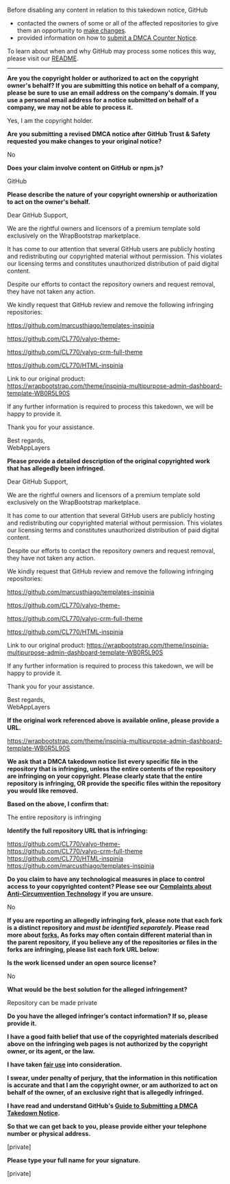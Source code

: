 Before disabling any content in relation to this takedown notice, GitHub
- contacted the owners of some or all of the affected repositories to give them an opportunity to [make changes](https://docs.github.com/en/github/site-policy/dmca-takedown-policy#a-how-does-this-actually-work).
- provided information on how to [submit a DMCA Counter Notice](https://docs.github.com/en/articles/guide-to-submitting-a-dmca-counter-notice).

To learn about when and why GitHub may process some notices this way, please visit our [README](https://github.com/github/dmca/blob/master/README.md#anatomy-of-a-takedown-notice).

---

**Are you the copyright holder or authorized to act on the copyright owner's behalf? If you are submitting this notice on behalf of a company, please be sure to use an email address on the company's domain. If you use a personal email address for a notice submitted on behalf of a company, we may not be able to process it.**

Yes, I am the copyright holder.

**Are you submitting a revised DMCA notice after GitHub Trust & Safety requested you make changes to your original notice?**

No

**Does your claim involve content on GitHub or npm.js?**

GitHub

**Please describe the nature of your copyright ownership or authorization to act on the owner's behalf.**

Dear GitHub Support,

We are the rightful owners and licensors of a premium template sold exclusively on the WrapBootstrap marketplace.

It has come to our attention that several GitHub users are publicly hosting and redistributing our copyrighted material without permission. This violates our licensing terms and constitutes unauthorized distribution of paid digital content.

Despite our efforts to contact the repository owners and request removal, they have not taken any action.

We kindly request that GitHub review and remove the following infringing repositories:

https://github.com/marcusthiago/templates-inspinia

https://github.com/CL770/valyo-theme-

https://github.com/CL770/valyo-crm-full-theme

https://github.com/CL770/HTML-inspinia

Link to our original product:  
https://wrapbootstrap.com/theme/inspinia-multipurpose-admin-dashboard-template-WB0R5L90S

If any further information is required to process this takedown, we will be happy to provide it.

Thank you for your assistance.

Best regards,  
WebAppLayers

**Please provide a detailed description of the original copyrighted work that has allegedly been infringed.**

Dear GitHub Support,

We are the rightful owners and licensors of a premium template sold exclusively on the WrapBootstrap marketplace.

It has come to our attention that several GitHub users are publicly hosting and redistributing our copyrighted material without permission. This violates our licensing terms and constitutes unauthorized distribution of paid digital content.

Despite our efforts to contact the repository owners and request removal, they have not taken any action.

We kindly request that GitHub review and remove the following infringing repositories:

https://github.com/marcusthiago/templates-inspinia

https://github.com/CL770/valyo-theme-

https://github.com/CL770/valyo-crm-full-theme

https://github.com/CL770/HTML-inspinia

Link to our original product:
https://wrapbootstrap.com/theme/inspinia-multipurpose-admin-dashboard-template-WB0R5L90S

If any further information is required to process this takedown, we will be happy to provide it.

Thank you for your assistance.

Best regards,  
WebAppLayers

**If the original work referenced above is available online, please provide a URL.**

https://wrapbootstrap.com/theme/inspinia-multipurpose-admin-dashboard-template-WB0R5L90S

**We ask that a DMCA takedown notice list every specific file in the repository that is infringing, unless the entire contents of the repository are infringing on your copyright. Please clearly state that the entire repository is infringing, OR provide the specific files within the repository you would like removed.**

**Based on the above, I confirm that:**

The entire repository is infringing

**Identify the full repository URL that is infringing:**

https://github.com/CL770/valyo-theme-  
https://github.com/CL770/valyo-crm-full-theme  
https://github.com/CL770/HTML-inspinia  
https://github.com/marcusthiago/templates-inspinia

**Do you claim to have any technological measures in place to control access to your copyrighted content? Please see our <a href="https://docs.github.com/articles/guide-to-submitting-a-dmca-takedown-notice#complaints-about-anti-circumvention-technology">Complaints about Anti-Circumvention Technology</a> if you are unsure.**

No

**If you are reporting an allegedly infringing fork, please note that each fork is a distinct repository and <i>must be identified separately</i>. Please read more about <a href="https://docs.github.com/articles/dmca-takedown-policy#b-what-about-forks-or-whats-a-fork">forks.</a> As forks may often contain different material than in the parent repository, if you believe any of the repositories or files in the forks are infringing, please list each fork URL below:**

**Is the work licensed under an open source license?**

No

**What would be the best solution for the alleged infringement?**

Repository can be made private

**Do you have the alleged infringer’s contact information? If so, please provide it.**

**I have a good faith belief that use of the copyrighted materials described above on the infringing web pages is not authorized by the copyright owner, or its agent, or the law.**

**I have taken <a href="https://www.lumendatabase.org/topics/22">fair use</a> into consideration.**

**I swear, under penalty of perjury, that the information in this notification is accurate and that I am the copyright owner, or am authorized to act on behalf of the owner, of an exclusive right that is allegedly infringed.**

**I have read and understand GitHub's <a href="https://docs.github.com/articles/guide-to-submitting-a-dmca-takedown-notice/">Guide to Submitting a DMCA Takedown Notice</a>.**

**So that we can get back to you, please provide either your telephone number or physical address.**

[private]

**Please type your full name for your signature.**

[private]
